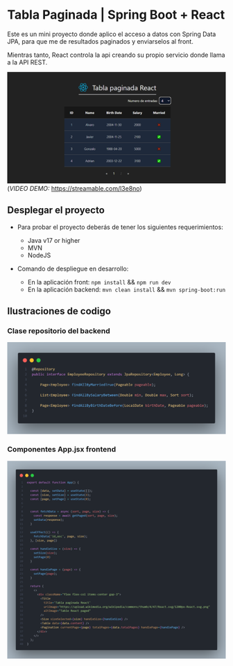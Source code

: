 # Tabla Paginada | Spring Boot + React

Este es un mini proyecto donde aplico el acceso a datos con Spring Data JPA, para que me de resultados paginados y enviarselos al front.

Mientras tanto, React controla la api creando su propio servicio donde llama a la API REST.

![Image Demo Tabla Paginada](./images/DemoTablaPaginada.png)(*VIDEO DEMO:* https://streamable.com/l3e8no)

## Desplegar el proyecto

* Para probar el proyecto deberás de tener los siguientes requerimientos:

    * Java v17 or higher
    * MVN 
    * NodeJS 

* Comando de despliegue en desarrollo:
    * En la aplicación front:
    `npm install` &&  `npm run dev`
    * En la aplicación backend:
    `mvn clean install` && `mvn spring-boot:run`

## Ilustraciones de codigo

### Clase repositorio del backend

![Image Code Repository Tabla Paginada](./images/RepoBack.png)

### Componentes App.jsx frontend

![Image Code Component App.jsx](./images/AppComponentFront.png)





